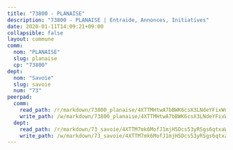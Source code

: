 ```yaml
---
title: "73800 - PLANAISE"
description: "73800 - PLANAISE | Entraide, Annonces, Initiatives"
date: 2020-01-11T14:09:21+09:00
collapsible: false
layout: commune
comm:
  nom: "PLANAISE"
  slug: planaise
  cp: "73800"
dept:
  nom: "Savoie"
  slug: savoie
  num: "73"
peerpad:
  comm:
    read_path: /r/markdown/73800_planaise/4XTTMHtwA7bBWK6csX3LNdeYFixWn7SuZxu21Tz6j4pS99Cs6
    write_path: /w/markdown/73800_planaise/4XTTMHtwA7bBWK6csX3LNdeYFixWn7SuZxu21Tz6j4pS99Cs6-K3TgUWw694LrWJNEbS5nPBS4ssj3g6HsXiWTw8zSQ3nWxwwvyUMa1rzJwLHoC8bg3tKsqkk6wi92Wn6ZhmMnDRNeWpb89BMVudzZeBjE4BeJ3nrjj2UZhV3AmhG5ARtS1jtGbxEx
  dept:
    read_path: /r/markdown/73_savoie/4XTTM7mk6MofJ1mjH5Dcs53yRSgs6qtxaWYjKD54ttqHGEMur
    write_path: /w/markdown/73_savoie/4XTTM7mk6MofJ1mjH5Dcs53yRSgs6qtxaWYjKD54ttqHGEMur-K3TgTorsK1WLw8S2EgnkoX8tJEgZgam6ANhvqrVqNfiz9fX8kbMKu5AF1rqzXyxMRZgoVPrb5EERe3PeBhqF1SBfP5G1PJnvsDUF2LQSxevobpkDM4djQDebTYoo6Yx53thenJpY
---
```


